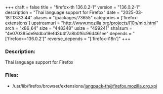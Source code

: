 +++
draft = false
title = "firefox-th 136.0.2-1"
version = "136.0.2-1"
description = "Thai language support for Firefox"
date = "2025-03-18T13:33:44"
aliases = "/packages/73655"
categories = ['firefox-extensions']
upstreamurl = "http://www.mozilla.org/projects/l10n/mlp.html"
arch = "x86_64"
size = "448348"
usize = "499241"
sha1sum = "4e070385de9ddba19efd3b4f7a8b0f6c96d461ee"
depends = "['firefox>=136.0.2']"
reverse_depends = "['firefox-i18n']"
+++
### Description: 
Thai language support for Firefox

### Files: 
* /usr/lib/firefox/browser/extensions/langpack-th@firefox.mozilla.org.xpi
